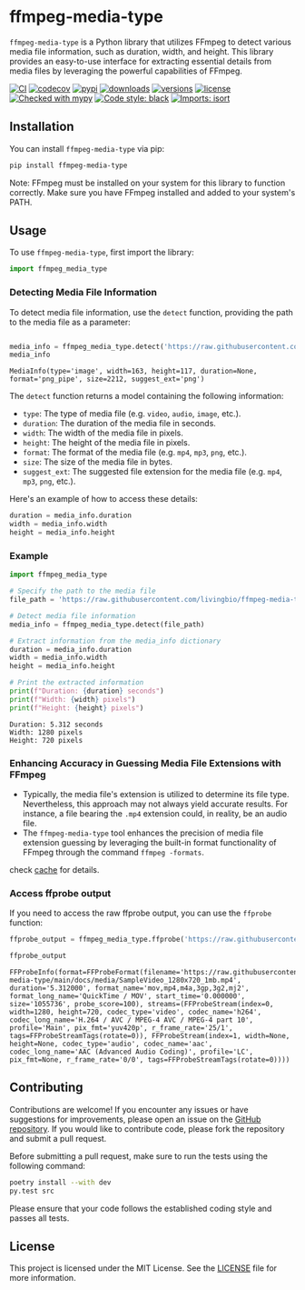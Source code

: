 # ffmpeg-media-type

`ffmpeg-media-type` is a Python library that utilizes FFmpeg to detect various media file information, such as duration, width, and height. This library provides an easy-to-use interface for extracting essential details from media files by leveraging the powerful capabilities of FFmpeg.

[![CI](https://github.com/livingbio/ffmpeg-media-type/workflows/python-unittest/badge.svg?branch=main)](https://github.com/livingbio/ffmpeg-media-type/actions?query=workflow%3Apython-unittest++branch%3Amain++)
[![codecov](https://codecov.io/gh/livingbio/ffmpeg-media-type/graph/badge.svg?token=B95PR629LP)](https://codecov.io/gh/livingbio/ffmpeg-media-type)
[![pypi](https://img.shields.io/pypi/v/ffmpeg-media-type.svg)](https://pypi.python.org/pypi/ffmpeg-media-type)
[![downloads](https://pepy.tech/badge/ffmpeg-media-type/month)](https://pepy.tech/project/ffmpeg-media-type)
[![versions](https://img.shields.io/pypi/pyversions/ffmpeg-media-type.svg)](https://github.com/livingbio/ffmpeg-media-type)
[![license](https://img.shields.io/github/license/livingbio/ffmpeg-media-type.svg)](https://github.com/livingbio/ffmpeg-media-type/blob/main/LICENSE)
[![Checked with mypy](https://www.mypy-lang.org/static/mypy_badge.svg)](https://mypy-lang.org/)
[![Code style: black](https://img.shields.io/badge/code%20style-black-000000.svg)](https://github.com/psf/black)
[![Imports: isort](https://img.shields.io/badge/%20imports-isort-%231674b1?style=flat&labelColor=ef8336)](https://pycqa.github.io/isort/)




## Installation

You can install `ffmpeg-media-type` via pip:

```bash
pip install ffmpeg-media-type
```

Note: FFmpeg must be installed on your system for this library to function correctly. Make sure you have FFmpeg installed and added to your system's PATH.



## Usage

To use `ffmpeg-media-type`, first import the library:



```python
import ffmpeg_media_type
```


### Detecting Media File Information

To detect media file information, use the `detect` function, providing the path to the media file as a parameter:



```python

media_info = ffmpeg_media_type.detect('https://raw.githubusercontent.com/livingbio/ffmpeg-media-type/main/docs/media/overlay.png')
media_info
```




    MediaInfo(type='image', width=163, height=117, duration=None, format='png_pipe', size=2212, suggest_ext='png')




The `detect` function returns a model containing the following information:

- `type`: The type of media file (e.g. `video`, `audio`, `image`, etc.).
- `duration`: The duration of the media file in seconds.
- `width`: The width of the media file in pixels.
- `height`: The height of the media file in pixels.
- `format`: The format of the media file (e.g. `mp4`, `mp3`, `png`, etc.).
- `size`: The size of the media file in bytes.
- `suggest_ext`: The suggested file extension for the media file (e.g. `mp4`, `mp3`, `png`, etc.).

Here's an example of how to access these details:



```python
duration = media_info.duration
width = media_info.width
height = media_info.height
```

### Example



```python
import ffmpeg_media_type

# Specify the path to the media file
file_path = 'https://raw.githubusercontent.com/livingbio/ffmpeg-media-type/main/docs/media/SampleVideo_1280x720_1mb.mp4'

# Detect media file information
media_info = ffmpeg_media_type.detect(file_path)

# Extract information from the media_info dictionary
duration = media_info.duration
width = media_info.width
height = media_info.height

# Print the extracted information
print(f"Duration: {duration} seconds")
print(f"Width: {width} pixels")
print(f"Height: {height} pixels")
```

    Duration: 5.312 seconds
    Width: 1280 pixels
    Height: 720 pixels



### Enhancing Accuracy in Guessing Media File Extensions with FFmpeg

- Typically, the media file's extension is utilized to determine its file type. Nevertheless, this approach may not always yield accurate results. For instance, a file bearing the `.mp4` extension could, in reality, be an audio file.
- The `ffmpeg-media-type` tool enhances the precision of media file extension guessing by leveraging the built-in format functionality of FFmpeg through the command `ffmpeg -formats`.

check [cache](https://github.com/livingbio/ffmpeg-media-type/tree/main/src/ffmpeg_media_type/cache) for details.

### Access ffprobe output

If you need to access the raw ffprobe output, you can use the `ffprobe` function:



```python
ffprobe_output = ffmpeg_media_type.ffprobe('https://raw.githubusercontent.com/livingbio/ffmpeg-media-type/main/docs/media/SampleVideo_1280x720_1mb.mp4')

ffprobe_output
```




    FFProbeInfo(format=FFProbeFormat(filename='https://raw.githubusercontent.com/livingbio/ffmpeg-media-type/main/docs/media/SampleVideo_1280x720_1mb.mp4', duration='5.312000', format_name='mov,mp4,m4a,3gp,3g2,mj2', format_long_name='QuickTime / MOV', start_time='0.000000', size='1055736', probe_score=100), streams=(FFProbeStream(index=0, width=1280, height=720, codec_type='video', codec_name='h264', codec_long_name='H.264 / AVC / MPEG-4 AVC / MPEG-4 part 10', profile='Main', pix_fmt='yuv420p', r_frame_rate='25/1', tags=FFProbeStreamTags(rotate=0)), FFProbeStream(index=1, width=None, height=None, codec_type='audio', codec_name='aac', codec_long_name='AAC (Advanced Audio Coding)', profile='LC', pix_fmt=None, r_frame_rate='0/0', tags=FFProbeStreamTags(rotate=0))))



## Contributing

Contributions are welcome! If you encounter any issues or have suggestions for improvements, please open an issue on the [GitHub repository](https://github.com/livingbio/ffmpeg-media-type/issues). If you would like to contribute code, please fork the repository and submit a pull request.

Before submitting a pull request, make sure to run the tests using the following command:

```bash
poetry install --with dev
py.test src
```

Please ensure that your code follows the established coding style and passes all tests.

## License

This project is licensed under the MIT License. See the [LICENSE](https://github.com/livingbio/ffmpeg-media-type/blob/main/LICENSE) file for more information.
